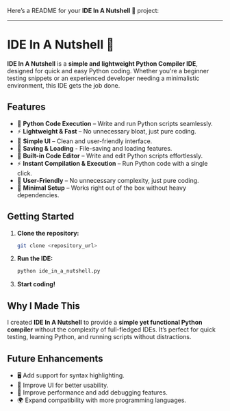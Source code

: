 Here’s a README for your **IDE In A Nutshell 🌰** project:  

---

# IDE In A Nutshell 🌰  

**IDE In A Nutshell** is a **simple and lightweight Python Compiler IDE**, designed for quick and easy Python coding. Whether you're a beginner testing snippets or an experienced developer needing a minimalistic environment, this IDE gets the job done.  

## Features  

- 🐍 **Python Code Execution** – Write and run Python scripts seamlessly.  
- ⚡ **Lightweight & Fast** – No unnecessary bloat, just pure coding.  
- 📝 **Simple UI** – Clean and user-friendly interface.
- 🔄 **Saving & Loading** - File-saving and loading features.
- 📝 **Built-in Code Editor** – Write and edit Python scripts effortlessly.
- ⚡ **Instant Compilation & Execution** – Run Python code with a single click.
- 🎯 **User-Friendly** – No unnecessary complexity, just pure coding.
- 🔄 **Minimal Setup** – Works right out of the box without heavy dependencies.  

## Getting Started  

1. **Clone the repository:**  
   ```bash
   git clone <repository_url>
   ```  
2. **Run the IDE:**  
   ```bash
   python ide_in_a_nutshell.py
   ```  
3. **Start coding!**  

## Why I Made This  

I created **IDE In A Nutshell** to provide a **simple yet functional Python compiler** without the complexity of full-fledged IDEs. It’s perfect for quick testing, learning Python, and running scripts without distractions.  

## Future Enhancements  

- 🖥️ Add support for syntax highlighting.  
- 🎨 Improve UI for better usability.  
- 🚀 Improve performance and add debugging features.  
- 🌍 Expand compatibility with more programming languages.  
